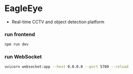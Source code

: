 # EagleEye
- Real-time CCTV and object detection platform

### run frontend
```bash
npm run dev
```

### run WebSocket
```bash
uvicorn websocket:app --host 0.0.0.0 --port 5700 --reload
```